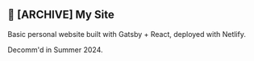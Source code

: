 ## 🚀 [ARCHIVE] My Site

Basic personal website built with Gatsby + React, deployed with Netlify.

Decomm'd in Summer 2024.
